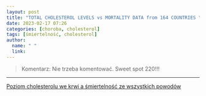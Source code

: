 ```yaml
---
layout: post
title: "TOTAL CHOLESTEROL LEVELS vs MORTALITY DATA from 164 COUNTRIES "
date: 2023-02-17 07:26
categories: [choroba, cholesterol]
tags: [śmiertelność, cholesterol]
author:
  name: " "
  link: 
---
```


> Komentarz: Nie trzeba komentować. Sweet spot 220!!!
> 
<hr>


[Poziom cholesterolu we krwi a śmiertelność ze wszystkich powodów](/assets/cholesterol-mortality-chart.pdf)